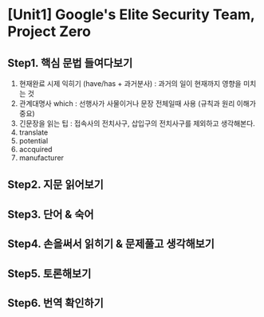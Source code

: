 # [Unit1] Google's Elite Security Team, Project Zero
## Step1. 핵심 문법 들여다보기
  1) 현재완료 시제 익히기 (have/has + 과거분사) : 과거의 일이 현재까지 영향을 미치는 것
  2) 관계대명사 which : 선행사가 사물이거나 문장 전체일때 사용 (규칙과 원리 이해가 중요)
  3) 긴문장을 읽는 팁 : 접속사의 전치사구, 삽입구의 전치사구를 제외하고 생각해본다.
  4) translate
  5) potential
  6) accquired
  7) manufacturer
  
## Step2. 지문 읽어보기
## Step3. 단어 & 숙어
## Step4. 손을써서 읽히기 & 문제풀고 생각해보기
## Step5. 토론해보기
## Step6. 번역 확인하기
